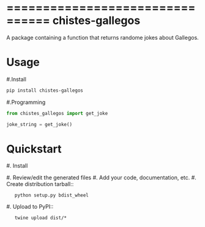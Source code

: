 ================================
chistes-gallegos
================================

A package containing a function that returns randome jokes about Gallegos.

Usage
=====

#.Install

```bash
pip install chistes-gallegos 
```
#.Programming

```python
from chistes_gallegos import get_joke

joke_string = get_joke()
```

Quickstart
==========

#. Install

#. Review/edit the generated files
#. Add your code, documentation, etc.
#. Create distribution tarball::

       python setup.py bdist_wheel                                                                                                                           
#. Upload to PyPI::

       twine upload dist/*

